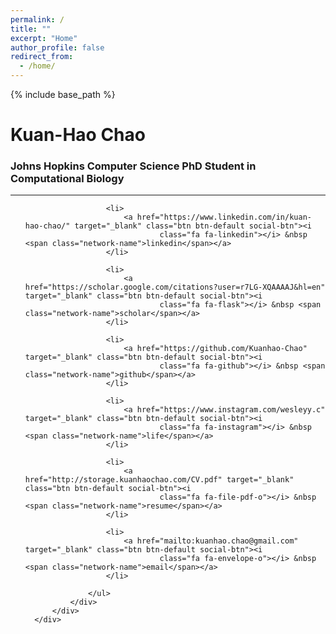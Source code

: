 ```yaml
---
permalink: /
title: ""
excerpt: "Home"
author_profile: false
redirect_from:
  - /home/
---
```

{% include base_path %}


<div id="particles-js">
  <div id="particles-header" class="intro-header alt-font">
      <div class="container">
          <div class="intro-message">
              <h1 class="alt-font">Kuan-Hao Chao</h1>
              <h3 class="alt-font">Johns Hopkins Computer Science PhD Student in Computational Biology</h3>
              <hr class="intro-divider">
          </div>
          <div class="intro-social">
              <div class="social-click">
                  <ul class="list-inline intro-social-buttons">

                      <li>
                          <a href="https://www.linkedin.com/in/kuan-hao-chao/" target="_blank" class="btn btn-default social-btn"><i
                                  class="fa fa-linkedin"></i> &nbsp <span class="network-name">linkedin</span></a>
                      </li>

                      <li>
                          <a href="https://scholar.google.com/citations?user=r7LG-XQAAAAJ&hl=en" target="_blank" class="btn btn-default social-btn"><i
                                  class="fa fa-flask"></i> &nbsp <span class="network-name">scholar</span></a>
                      </li>

                      <li>
                          <a href="https://github.com/Kuanhao-Chao" target="_blank" class="btn btn-default social-btn"><i
                                  class="fa fa-github"></i> &nbsp <span class="network-name">github</span></a>
                      </li>

                      <li>
                          <a href="https://www.instagram.com/wesleyy.c" target="_blank" class="btn btn-default social-btn"><i
                                  class="fa fa-instagram"></i> &nbsp <span class="network-name">life</span></a>
                      </li>

                      <li>
                          <a href="http://storage.kuanhaochao.com/CV.pdf" target="_blank" class="btn btn-default social-btn"><i
                                  class="fa fa-file-pdf-o"></i> &nbsp <span class="network-name">resume</span></a>
                      </li>

                      <li>
                          <a href="mailto:kuanhao.chao@gmail.com" target="_blank" class="btn btn-default social-btn"><i
                                  class="fa fa-envelope-o"></i> &nbsp <span class="network-name">email</span></a>
                      </li>

                  </ul>
              </div>
          </div>
      </div>
  </div>
</div>
<!-- jQuery Version 1.11.0 -->
<script src="https://ajax.googleapis.com/ajax/libs/jquery/3.5.1/jquery.min.js"></script>

<!-- Plugin JavaScript -->
<script src="js/jquery.easing.min.js"></script>

<!-- Bootstrap Core JavaScript -->
<!-- JavaScript Bundle with Popper -->
<script src="https://cdn.jsdelivr.net/npm/bootstrap@5.0.0-beta3/dist/js/bootstrap.bundle.min.js" integrity="sha384-JEW9xMcG8R+pH31jmWH6WWP0WintQrMb4s7ZOdauHnUtxwoG2vI5DkLtS3qm9Ekf" crossorigin="anonymous"></script>

<!-- Custom Theme JavaScript -->
<script src="js/landing-page.js"></script>

<!-- Google Analytic -->
<script>
(function(i,s,o,g,r,a,m){i['GoogleAnalyticsObject']=r;i[r]=i[r]||function(){
(i[r].q=i[r].q||[]).push(arguments)},i[r].l=1*new Date();a=s.createElement(o),
m=s.getElementsByTagName(o)[0];a.async=1;a.src=g;m.parentNode.insertBefore(a,m)
})(window,document,'script','//www.google-analytics.com/analytics.js','ga');

ga('create', 'UA-65256806-1', 'auto');
ga('send', 'pageview');

</script>


<!--Structured Data for Google -->
<script type="application/ld+json">
  {
    "@context": "http://schema.org",
    "@type": "Person",
    "url": "http://www.wesleyq.me/",
    "image": "https://raw.githubusercontent.com/WesleyyC/wesleyyc.github.io/master/img/profile.jpg",
    "additionalName": "Wei Qian",
    "description":"Computer Science Student & AI Enthusiast",
    "name": "Kuan-Hao Chao"
    ,
    "sameAs" : [
      "https://www.facebook.com/wesley.chin0919",
      "https://www.instagram.com/wesleyy.c/",
      "https://www.linkedin.com/in/wesleychin0919",
      "https://plus.google.com/u/0/+WesleyWeiQian",
      "https://github.com/WesleyyC",
      "https://twitter.com/WesleyQian"
    ]
  }
</script>
